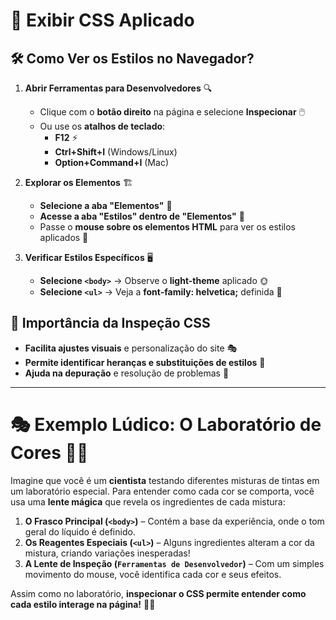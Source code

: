 # 🎨 Exibir CSS Aplicado

## 🛠️ Como Ver os Estilos no Navegador?
1. **Abrir Ferramentas para Desenvolvedores** 🔍
   - Clique com o **botão direito** na página e selecione **Inspecionar** 🖱️
   - Ou use os **atalhos de teclado**:
     - **F12** ⚡
     - **Ctrl+Shift+I** (Windows/Linux)
     - **Option+Command+I** (Mac)

2. **Explorar os Elementos** 🏗️
   - **Selecione a aba "Elementos"** 📜
   - **Acesse a aba "Estilos" dentro de "Elementos"** 🎨
   - Passe o **mouse sobre os elementos HTML** para ver os estilos aplicados 🔎

3. **Verificar Estilos Específicos** 🖥️
   - **Selecione `<body>`** → Observe o **light-theme** aplicado 🌞
   - **Selecione `<ul>`** → Veja a **font-family: helvetica;** definida 🔡

## 🔗 Importância da Inspeção CSS
- **Facilita ajustes visuais** e personalização do site 🎭
- **Permite identificar heranças e substituições de estilos** 🔄
- **Ajuda na depuração** e resolução de problemas 🔧

---

# 🎭 Exemplo Lúdico: O Laboratório de Cores 🎨🧪

Imagine que você é um **cientista** testando diferentes misturas de tintas em um laboratório especial. Para entender como cada cor se comporta, você usa uma **lente mágica** que revela os ingredientes de cada mistura:

1. **O Frasco Principal (`<body>`)** – Contém a base da experiência, onde o tom geral do líquido é definido.
2. **Os Reagentes Especiais (`<ul>`)** – Alguns ingredientes alteram a cor da mistura, criando variações inesperadas!
3. **A Lente de Inspeção (`Ferramentas de Desenvolvedor`)** – Com um simples movimento do mouse, você identifica cada cor e seus efeitos.

Assim como no laboratório, **inspecionar o CSS permite entender como cada estilo interage na página!** 🚀🎨